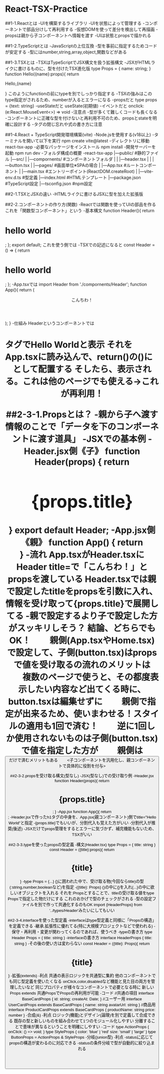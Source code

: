 # React-TSX-Practice
##1-1.Reactとは
  -UIを構築するライブラリ
  -UIを状態によって管理する
  -コンポーネントで部品分けして再利用する
  -仮想DOMを使って差分を検出して再描画
  -propsは親から子コンポーネントへ情報を渡す
  -UIは状態とpropsで描かれる

##1-2.TypeScriptとは
  -JavaScriptの上位互換
  -型を事前に指定するためコードが安定する
  -型にはnumber,string,array,object,関数などがある

##1-3.TSXとは
  -TSXはTypeScriptでJSX構文を扱う拡張構文
  -JSXがHTMLライクに書けるものに、型を付けたTSX進化版
    type Props = {
      name: string;
    }
    function Hello({name}:props){
      return <p>Hello,{name}</p>
    }
    このようにfunctionの前にtypeを別でしっかり指定する
  -TSXの強みはこのtype指定がされるため、numberが入るとエラーになる
  -propsだと
    type props = {text: string}
  -useStateだと
    useState<number>(初期値)
  -イベントだと
    onclick:(e:React.MouseEvent<>) => void
  -注意点
    -型が多くて難しくコードも長くなる
    -コンポーネントに正確な型を付けないと再利用不可のため、propsとstateを明確に設計する
    -タグの閉じ忘れや式の書き方に注意

##1-4.React + TypeScript開発環境構築(vite)
  -Node.jsを使用する(v18以上)
  -ターミナルを開いて以下を実行
    npm create vite@latest
  -ディレクトリに移動
    react-tsx-app
  -必要なパッケージをインストール
    npm install
  -開発サーバーを起動
    npm run dev
  -フォルダ構成の概要
  -react-tsx-app
    |―public/          #静的ファイル
    |―src/
    | |―compornents/   #コンポーネントフォルダ
    | | |―header.tsx
    | | |―button.tsx
    | |―pages/         #画面単位※SPAの場合
    | |―App.tsx        #ルートコンポーネント
    | |―main.tsx       #エントリーポイント(ReactDOM.createRoot)
    | |―vite-env.d.ts  #型定義
    |―index.html       #HTMLテンプレート
    |―package.json     #TypeScript設定
    |―tsconfig.json    #npm設定

##2-1.TSXとJSXの違い
  -HTMLライクに書けるJSXに型を加えた拡張版

##2-2.コンポーネントの作り方(関数)
  -Reactでは関数を使ってUIの部品を作る
   これを「関数型コンポーネント」という
  -基本構文
    function Header(){
      return <h1>hello world</h1>;
    };
    export default;
    これを使う側では
    <MyConpornent/>
  -TSXでの記述になると
    const Header = () => {
      return <h1>hello world</h1>;
    };
  -App.tsxでは
    import Header from './compornents/Header';
    function App(){
      return (
        <div>
          <Header />
          <p>こんちわ！</p>
        </div>
      );
    }
  -仕組み
   Headerというコンポーネントでは<h1>タグでHello Worldと表示
   それをApp.tsxに読み込んで、return()の()に<Header />として配置する
   そしたら、表示される。これは他のページでも使える→これが再利用！

##2-3-1.Propsとは？
  -親から子へ渡す情報のことで「データを下のコンポーネントに渡す道具」
  -JSXでの基本例
    -Header.jsx側《子》
      function Header(props) {
        return <h1>{props.title}</h1>
      }
      export default Header;
    -App.jsx側《親》
      function App() {
        return <Header title="こんちわ！" />
      }
  -流れ
   App.tsxがHeader.tsxにHeader title=で「こんちわ！」とpropsを渡している
   Header.tsxでは親で設定したtitleをpropsを引数に入れ、情報を受け取って{props.title}で展開してる
  -親で設定するより子で設定した方がスッキリしそう？
   結論、どちらでもOK！
　　親側(App.tsxやHome.tsx)で設定して、子側(button.tsx)はpropsで値を受け取るの流れのメリットは
　　複数のページで使うと、その都度表示したい内容など出てくる時に、button.tsxは編集せずに
　　親側で指定が出来るため、使いまわせる！スタイルの適用も1回で済む！
　　逆に1回しか使用されないものは子側(button.tsx)で値を指定した方が
　　親側は<Button />だけで済むメリットもある
　　<子コンポーネントを汎用化し、親コンポーネントで具体的に役割を付与>

##2-3-2.propsを受け取る構文(型なし)
  -JSX(型なし)での受け取り例
    -Header.jsx
    function Header(props){
      return <h1>{props.title}</h1>;
    }
    -App.jsx
    function App(){
      return <Header title="Hello World" />
    ;
  -Header.jsxで作ったh1タグの中身を、App.jsx(親コンポーネント)側でtitle="Hello World"と指定
  -{props.title}でもいいが、分割代入も覚えた方がいい
  -分割代入が推奨(後述)
  -JSXだけでprops管理をするとエラーに気づかず、補完機能もないため、TSXがいい

##2-3-3.typeを使ったpropsの型定義
  -構文(Header.tsx)
    type Props = {
      title: string
    }
    const Header = ({title}:props){
      return <h1>{title}</h1>
    }
  -type Props = {...}
    {}に囲われた中で、受け取る物(今回ならtitle)の型(:string,number,booleanなど)を指定
  -({title}: Props)
    ()の中に{}を入れ{...}の中に欲しいオブジェクトを入れる
    それを:Propsとすることで、titleの受け取る値をtype Propsで指定した物だけにする
    これのおかげで型のチェックがされる
  -型の設定ファイルを別で作って共通化するのもOK
    import {HeaderProps} from '../types/Header'みたいにしてもいい

##2-3-4.interfaceを使った型定義
  -interfaceはtype型定義と同様に「Propsの構造」を定義できる
  -継承,拡張性に優れてる(特に大規模プロジェクトなどで使われる)
  -保守・再利用・変更が関わってくるのであれば、使うべき
  -typeの書き方
    type Header Props = {
      title: string
    }
  -interfaceの書き方
    interface HeaderProps {
      title: string
    }
  -その後の使い方は変わらない
    const Header = ({title}: Props){
      return <h1>{title}</h1>
    }
  -拡張(extends)
    -利点
      共通の表示ロジックを共通型に集約
      他のコンポーネントでも同じ型定義を使いたくなる
      onClick,color,disabledなど機能と見た目の両方を管理したいなど
      同じプロパティが様々なコンポーネントで必要となる時に
      新しいProps extends 共通PropsでPropsの再利用が可能
    -コード
    //共通の項目
    interface BaseCardProps {
      id: string;
      createAt: Date;
    }
    //ユーザー用
    interface UserCardProps extends BaseCardProps {
      name: string
      avatarUrl: string
    }
    //商品用
    interface ProductCardProps extends BaseCardProps {
      productName: string
      price: number
    }
  -合成(&)
    -利点
      ロジック(機能)とデザイン(論理)を別で定義して合成できる
      既存の型と新しいものを組み合わせて1つのモジュール化しやすい
      分離することで意味が異なるということを明確にしやすい
    -コード
      type ActionProps {
        onClick: () => void;
      }
      type StyleProps {
        color: 'blue' | 'red'
        size: 'small' | 'large'
      }
      type ButtonProps = ActionProps & StyleProps
  -分岐(|union型)
    -利点
      -statusに応じてpropsの構造が変わるのに対応できる
      -statusの条件分岐で型が自動的に絞り込まれる
    














































   